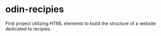 # odin-recipies
First project utilizing HTML elements to build the structure of a website dedicated to recipies.
